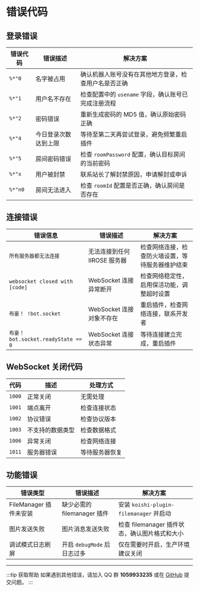 # 错误代码

## 登录错误

| 错误代码 | 错误描述 | 解决方案 |
|---------|---------|---------|
| `%*"0` | 名字被占用 | 确认机器人账号没有在其他地方登录，检查用户名是否正确 |
| `%*"1` | 用户名不存在 | 检查配置中的 `usename` 字段，确认账号已完成注册流程 |
| `%*"2` | 密码错误 | 重新生成密码的 MD5 值，确认原始密码正确 |
| `%*"4` | 今日登录次数达到上限 | 等待至第二天再尝试登录，避免频繁重启插件 |
| `%*"5` | 房间密码错误 | 检查 `roomPassword` 配置，确认目标房间的当前密码 |
| `%*"x` | 用户被封禁 | 联系站长了解封禁原因，申请解封或申诉 |
| `%*"n0` | 房间无法进入 | 检查 `roomId` 配置是否正确，确认房间是否存在 |

## 连接错误

| 错误信息 | 错误描述 | 解决方案 |
|---------|---------|---------|
| `所有服务器都无法连接` | 无法连接到任何 IIROSE 服务器 | 检查网络连接，检查防火墙设置，等待服务器维护结束 |
| `websocket closed with [code]` | WebSocket 连接异常断开 | 检查网络稳定性，启用保活功能，调整超时设置 |
| `布豪！ !bot.socket` | WebSocket 连接对象不存在 | 重启插件，检查网络连接，联系开发者 |
| `布豪！ bot.socket.readyState == 0` | WebSocket 连接状态异常 | 等待连接建立完成，重启插件 |

## WebSocket 关闭代码

| 代码 | 描述 | 处理方式 |
|-----|------|---------|
| `1000` | 正常关闭 | 无需处理 |
| `1001` | 端点离开 | 检查连接状态 |
| `1002` | 协议错误 | 检查协议版本 |
| `1003` | 不支持的数据类型 | 检查数据格式 |
| `1006` | 异常关闭 | 检查网络连接 |
| `1011` | 服务器错误 | 等待服务器恢复 |

## 功能错误

| 错误类型 | 错误描述 | 解决方案 |
|---------|---------|---------|
| FileManager 插件未安装 | 缺少必需的 filemanager 插件 | 安装 `koishi-plugin-filemanager` 并启动 |
| 图片发送失败 | 图片消息发送失败 | 检查 filemanager 插件状态，确认图片格式和大小 |
| 调试模式日志刷屏 | 开启 `debugMode` 后日志过多 | 仅在需要时开启，生产环境建议关闭 |

---

:::tip 获取帮助
如果遇到其他错误，请加入 QQ 群 **1059933235** 或在 [GitHub](https://github.com/BSTluo/koishi-plugin-adapter-iirose/issues) 提交问题。
:::
